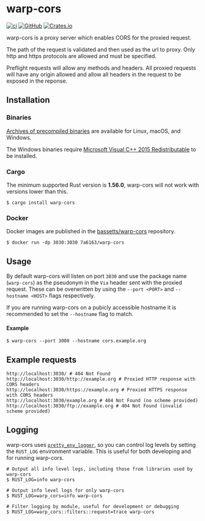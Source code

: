 # warp-cors

[![ci](https://github.com/7a6163/warp-cors/workflows/ci/badge.svg)](https://github.com/7a6163/warp-cors/actions?query=workflow%3Aci)
[![GitHub](https://img.shields.io/github/license/bassetts/warp-cors?color=blue)](./LICENSE)
[![Crates.io](https://img.shields.io/crates/v/warp-cors)](https://crates.io/crates/warp-cors)

warp-cors is a proxy server which enables CORS for the proxied request.

The path of the request is validated and then used as the url to proxy. Only
http and https protocols are allowed and must be specified.

Preflight requests will allow any methods and headers. All proxied requests will
have any origin allowed and allow all headers in the request to be exposed in the
reponse.

## Installation

### Binaries

[Archives of precompiled binaries](https://github.com/Bassetts/warp-cors/releases)
are available for Linux, macOS, and Windows.

The Windows binaries require [Microsoft Visual C++ 2015 Redistributable](https://www.microsoft.com/en-us/download/details.aspx?id=53587)
to be installed.

### Cargo

The minimum supported Rust version is **1.56.0**, warp-cors will not work with
versions lower than this.

```shell
$ cargo install warp-cors
```

### Docker

Docker images are published in the
[bassetts/warp-cors](https://hub.docker.com/repository/docker/bassetts/warp-cors)
repository.

```shell
$ docker run -dp 3030:3030 7a6163/warp-cors
```

## Usage

By default warp-cors will listen on port `3030` and use the package name
(`warp-cors`) as the pseudonym in the `Via` header sent with the proxied
request. These can be overwritten by using the `--port <PORT>` and
`--hostname <HOST>` flags respectively.

If you are running warp-cors on a pubicly accessible hostname it is
recommended to set the `--hostname` flag to match.

#### Example
```shell
$ warp-cors --port 3000 --hostname cors.example.org
```

## Example requests

```shell
http://localhost:3030/ # 404 Not Found
http://localhost:3030/http://example.org # Proxied HTTP response with CORS headers
http://localhost:3030/https://example.org # Proxied HTTPS response with CORS headers
http://localhost:3030/example.org # 404 Not Found (no scheme provided)
http://localhost:3030/ftp://example.org # 404 Not Found (invalid scheme provided)
```

## Logging

warp-cors uses [`pretty_env_logger`], so you can control log levels by setting
the `RUST_LOG` environment variable. This is useful for both developing and
for running warp-cors.

```shell
# Output all info level logs, including those from libraries used by warp-cors
$ RUST_LOG=info warp-cors

# Output info level logs for only warp-cors
$ RUST_LOG=warp_cors=info warp-cors

# Filter logging by module, useful for development or debugging
$ RUST_LOG=warp_cors::filters::request=trace warp-cors
```

[`pretty_env_logger`]: https://docs.rs/pretty_env_logger/*/pretty_env_logger/
